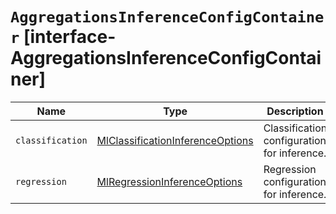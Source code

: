 # `AggregationsInferenceConfigContainer` [interface-AggregationsInferenceConfigContainer]

| Name | Type | Description |
| - | - | - |
| `classification` | [MlClassificationInferenceOptions](./MlClassificationInferenceOptions.md) | Classification configuration for inference. |
| `regression` | [MlRegressionInferenceOptions](./MlRegressionInferenceOptions.md) | Regression configuration for inference. |

